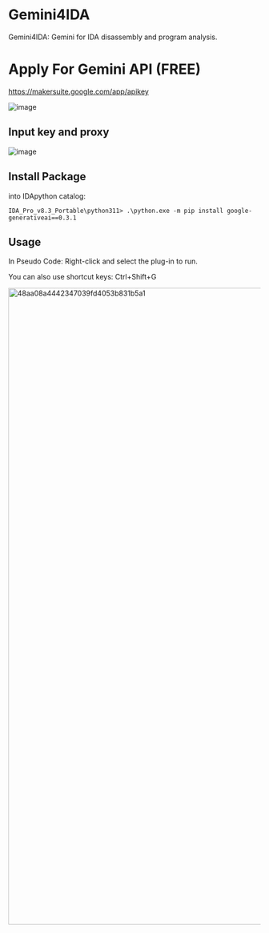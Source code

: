# Gemini4IDA
Gemini4IDA: Gemini for IDA disassembly and program analysis.

# Apply For Gemini API (FREE)

https://makersuite.google.com/app/apikey

![image](https://github.com/10cks/Gemini4IDA/assets/47177550/d4aebebe-15c3-404f-adb9-1d0b9bcf447a)

## Input key and proxy

![image](https://github.com/10cks/Gemini4IDA/assets/47177550/7e14c06b-ee63-43d8-8b2e-9b3433549522)


## Install Package

into IDApython catalog:

```
IDA_Pro_v8.3_Portable\python311> .\python.exe -m pip install google-generativeai==0.3.1
```

## Usage

In Pseudo Code: Right-click and select the plug-in to run.

You can also use shortcut keys: Ctrl+Shift+G

<img width="1272" alt="48aa08a4442347039fd4053b831b5a1" src="https://github.com/10cks/Gemini4IDA/assets/47177550/4bd96468-735a-4168-9a89-e95819c65673">
